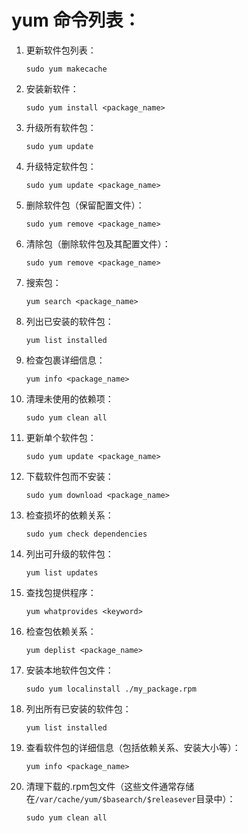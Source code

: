 # yum 命令列表：

1. 更新软件包列表：
   ```
   sudo yum makecache
   ```

2. 安装新软件：
   ```
   sudo yum install <package_name>
   ```

3. 升级所有软件包：
   ```
   sudo yum update
   ```

4. 升级特定软件包：
   ```
   sudo yum update <package_name>
   ```

5. 删除软件包（保留配置文件）：
   ```
   sudo yum remove <package_name>
   ```

6. 清除包（删除软件包及其配置文件）：
   ```
   sudo yum remove <package_name>
   ```

7. 搜索包：
   ```
   yum search <package_name>
   ```

8. 列出已安装的软件包：
   ```
   yum list installed
   ```

9. 检查包裹详细信息：
   ```
   yum info <package_name>
   ```

10. 清理未使用的依赖项：
    ```
    sudo yum clean all
    ```

11. 更新单个软件包：
    ```
    sudo yum update <package_name>
    ```

12. 下载软件包而不安装：
    ```
    sudo yum download <package_name>
    ```

13. 检查损坏的依赖关系：
    ```
    sudo yum check dependencies
    ```

14. 列出可升级的软件包：
    ```
    yum list updates
    ```

15. 查找包提供程序：
    ```
    yum whatprovides <keyword>
    ```

16. 检查包依赖关系：
    ```
    yum deplist <package_name>
    ```

17. 安装本地软件包文件：
    ```
    sudo yum localinstall ./my_package.rpm
    ```

18. 列出所有已安装的软件包：
    ```
    yum list installed
    ```

19. 查看软件包的详细信息（包括依赖关系、安装大小等）：
    ```
    yum info <package_name>
    ```

20. 清理下载的.rpm包文件（这些文件通常存储在`/var/cache/yum/$basearch/$releasever`目录中）：
    ```
    sudo yum clean all
    ```
    
